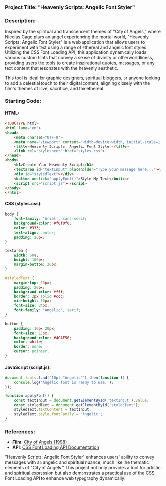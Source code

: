 ### Project Title: **"Heavenly Scripts: Angelic Font Styler"**

### Description:
Inspired by the spiritual and transcendent themes of "City of Angels," where Nicolas Cage plays an angel experiencing the mortal world, "Heavenly Scripts: Angelic Font Styler" is a web application that allows users to experiment with text using a range of ethereal and angelic font styles. Utilizing the CSS Font Loading API, this application dynamically loads various custom fonts that convey a sense of divinity or otherworldliness, providing users the tools to create inspirational quotes, messages, or any text content that resonates with the heavenly aesthetic.

This tool is ideal for graphic designers, spiritual bloggers, or anyone looking to add a celestial touch to their digital content, aligning closely with the film's themes of love, sacrifice, and the ethereal.

### Starting Code:

#### HTML:
```html
<!DOCTYPE html>
<html lang="en">
<head>
    <meta charset="UTF-8">
    <meta name="viewport" content="width=device-width, initial-scale=1.0">
    <title>Heavenly Scripts: Angelic Font Styler</title>
    <link rel="stylesheet" href="styles.css">
</head>
<body>
    <h1>Create Your Heavenly Script</h1>
    <textarea id="textInput" placeholder="Type your message here..."></textarea>
    <div id="styledText"></div>
    <button onclick="applyFont()">Style My Text</button>
    <script src="script.js"></script>
</body>
</html>
```

#### CSS (styles.css):
```css
body {
    font-family: 'Arial', sans-serif;
    background-color: #f0f0f0;
    color: #333;
    text-align: center;
    padding: 20px;
}

textarea {
    width: 60%;
    height: 100px;
    margin-bottom: 20px;
}

#styledText {
    margin-top: 20px;
    padding: 20px;
    background-color: #fff;
    border: 2px solid #ccc;
    min-height: 50px;
    font-size: 24px;
    font-family: 'Angelic', serif;
}

button {
    padding: 10px 20px;
    font-size: 16px;
    background-color: #4CAF50;
    color: white;
    border: none;
    cursor: pointer;
}
```

#### JavaScript (script.js):
```javascript
document.fonts.load('10pt "Angelic"').then(function () {
    console.log('Angelic font is ready to use.');
});

function applyFont() {
    const textInput = document.getElementById('textInput').value;
    const styledText = document.getElementById('styledText');
    styledText.textContent = textInput;
    styledText.style.fontFamily = 'Angelic';
}
```

### References:
- **Film**: [City of Angels (1998)](https://en.wikipedia.org/wiki/City_of_Angels_(film))
- **API**: [CSS Font Loading API Documentation](https://developer.mozilla.org/en-US/docs/Web/API/CSS_Font_Loading_API)

"Heavenly Scripts: Angelic Font Styler" enhances users' ability to convey messages with an angelic and spiritual nuance, much like the thematic elements of "City of Angels." This project not only provides a tool for artistic and spiritual expression but also demonstrates a practical use of the CSS Font Loading API to enhance web typography dynamically.